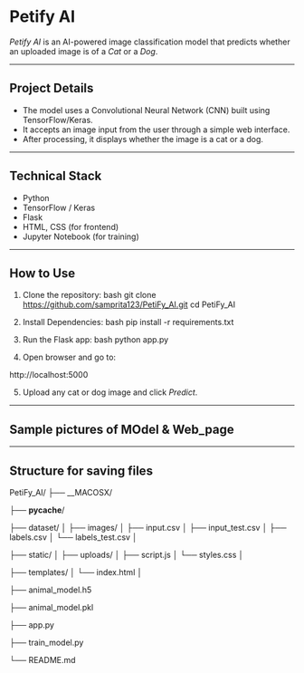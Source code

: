 
# Petify AI

*Petify AI* is an AI-powered image classification model that predicts whether an uploaded image is of a *Cat* or a *Dog*.

---

## Project Details

- The model uses a Convolutional Neural Network (CNN) built using TensorFlow/Keras.
- It accepts an image input from the user through a simple web interface.
- After processing, it displays whether the image is a cat or a dog.

---

## Technical Stack

- Python  
- TensorFlow / Keras  
- Flask  
- HTML, CSS (for frontend)  
- Jupyter Notebook (for training)

---

## How to Use

1. Clone the repository:
bash
git clone https://github.com/samprita123/PetiFy_AI.git
cd PetiFy_AI


2. Install Dependencies:
bash
pip install -r requirements.txt


3. Run the Flask app:
bash
python app.py


4. Open browser and go to:

http://localhost:5000


5. Upload any cat or dog image and click *Predict*.
------------------------------------------------------------------------
## Sample pictures of MOdel & Web_page

------------------------------------------------------------------------

## Structure for saving files


PetiFy_AI/
├── __MACOSX/

├── __pycache__/

├── dataset/
│   ├── images/
│   ├── input.csv
│   ├── input_test.csv
│   ├── labels.csv
│   └── labels_test.csv
│

├── static/
│   ├── uploads/
│   ├── script.js
│   └── styles.css
│

├── templates/
│   └── index.html
│

├── animal_model.h5

├── animal_model.pkl

├── app.py

├── train_model.py

└── README.md



